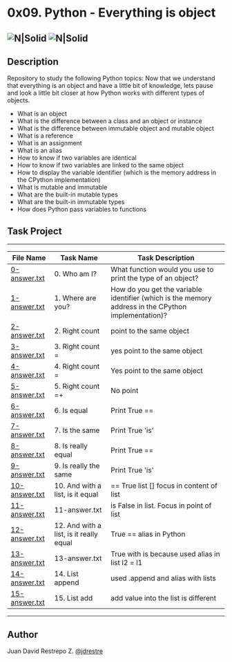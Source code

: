 # 0x09. Python - Everything is object

![N|Solid](https://www.holbertonschool.com/holberton-logo.png) ![N|Solid](https://intranet.hbtn.io/assets/holberton-logo-coral-27055cb2f875eb10bf3b3942e52a24581bc0667695bdc856d4f08b469b678000.png)
---

## Description
Repository to study the following Python topics: Now that we understand that everything is an object and have a little bit of knowledge, lets pause and look a little bit closer at how Python works with different types of objects.

- What is an object
- What is the difference between a class and an object or instance
- What is the difference between immutable object and mutable object
- What is a reference
- What is an assignment
- What is an alias
- How to know if two variables are identical
- How to know if two variables are linked to the same object
- How to display the variable identifier (which is the memory address in the CPython implementation)
- What is mutable and immutable
- What are the built-in mutable types
- What are the built-in immutable types
- How does Python pass variables to functions

## Task Project
---
File Name|Task Name|Task Description
---|---|---
[0-answer.txt](https://github.com/jdrestre/holbertonschool-higher_level_programming/blob/master/0x09-python-everything_is_object/0-answer.txt)|0. Who am I?|What function would you use to print the type of an object?
[1-answer.txt](https://github.com/jdrestre/holbertonschool-higher_level_programming/blob/master/0x09-python-everything_is_object/1-answer.txt)|1. Where are you?|How do you get the variable identifier (which is the memory address in the CPython implementation)?
[2-answer.txt](https://github.com/jdrestre/holbertonschool-higher_level_programming/blob/master/0x09-python-everything_is_object/2-answer.txt)|2. Right count |point to the same object
[3-answer.txt](https://github.com/jdrestre/holbertonschool-higher_level_programming/blob/master/0x09-python-everything_is_object/3-answer.txt)|3. Right count =|yes point to the same object
[4-answer.txt](https://github.com/jdrestre/holbertonschool-higher_level_programming/blob/master/0x09-python-everything_is_object/4-answer.txt)|4. Right count =|Yes point to the same object
[5-answer.txt](https://github.com/jdrestre/holbertonschool-higher_level_programming/blob/master/0x09-python-everything_is_object/5-answer.txt)|5. Right count =+|No point
[6-answer.txt](https://github.com/jdrestre/holbertonschool-higher_level_programming/blob/master/0x09-python-everything_is_object/6-answer.txt)|6. Is equal|Print True ==
[7-answer.txt](https://github.com/jdrestre/holbertonschool-higher_level_programming/blob/master/0x09-python-everything_is_object/7-answer.txt)|7. Is the same|Print True 'is'
[8-answer.txt](https://github.com/jdrestre/holbertonschool-higher_level_programming/blob/master/0x09-python-everything_is_object/8-answer.txt)|8. Is really equal|Print True ==
[9-answer.txt](https://github.com/jdrestre/holbertonschool-higher_level_programming/blob/master/0x09-python-everything_is_object/9-answer.txt)|9. Is really the same|Print True 'is'
[10-answer.txt](https://github.com/jdrestre/holbertonschool-higher_level_programming/blob/master/0x09-python-everything_is_object/10-answer.txt)|10. And with a list, is it equal|== True list [] focus in content of list
[11-answer.txt](https://github.com/jdrestre/holbertonschool-higher_level_programming/blob/master/0x09-python-everything_is_object/11-answer.txt)|11-answer.txt|is False in list. Focus in point of list
[12-answer.txt](https://github.com/jdrestre/holbertonschool-higher_level_programming/blob/master/0x09-python-everything_is_object/12-answer.txt)|12. And with a list, is it really equal|True == alias in Python
[13-answer.txt](https://github.com/jdrestre/holbertonschool-higher_level_programming/blob/master/0x09-python-everything_is_object/13-answer.txt)|13-answer.txt|True with is because used alias in list l2 = l1 
[14-answer.txt](https://github.com/jdrestre/holbertonschool-higher_level_programming/blob/master/0x09-python-everything_is_object/14-answer.txt)|14. List append|used .append and alias with lists
[15-answer.txt](https://github.com/jdrestre/holbertonschool-higher_level_programming/blob/master/0x09-python-everything_is_object/15-answer.txt)|15. List add|add value into the list is different 

---
## Author

Juan David Restrepo Z. [@jdrestre](https://twitter.com/jdrestre)